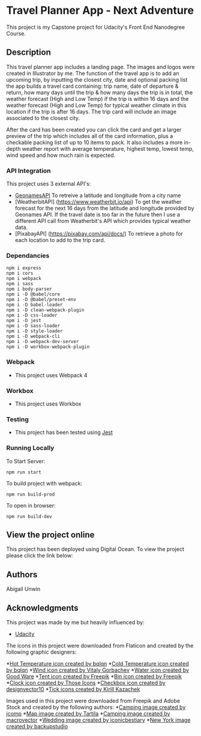 # Travel Planner App - Next Adventure

This project is my Capstone project for Udacity's Front End Nanodegree Course. 

## Description

This travel planner app includes a landing page. The images and logos were created in Illustrator by me. 
The function of the travel app is to add an upcoming trip, by inputting the closest city, date and optional packing list the app builds a travel card containing: trip name, date of departure & return, how many days until the trip & how many days the trip is in total, the weather forecast (High and Low Temp) if the trip is within 16 days and the weather forecast (High and Low Temp) for typical weather climate in this location if the trip is after 16 days. The trip card will include an image associated to the closest city. 

After the card has been created you can click the card and get a larger preview of the trip which includes all of the card information, plus a checkable packing list of up to 10 items to pack. It also includes a more in-depth weather report with average temperature, highest temp, lowest temp, wind speed and how much rain is expected. 

### API Integration 

This project uses 3 external API's: 

* [GeonamesAPI](http://www.geonames.org/export/web-services.html) To retreive a latitude and longitude from a city name
* [WeatherbitAPI] (https://www.weatherbit.io/api) To get the weather forecast for the next 16 days from the latitude and longitude provided by Geonames API. If the travel date is too far in the future then I use a different API call from Weatherbit's API which provides typical weather data. 
* [PixabayAPI] (https://pixabay.com/api/docs/) To retrieve a photo for each location to add to the trip card. 

### Dependancies 

```
npm i express
npm i cors
npm i webpack
npm i sass
npm i body-parser
npm i -D @babel/core
npm i -D @babel/preset-env
npm i -D babel-loader
npm i -D clean-webpack-plugin
npm i -D css-loader
npm i -D jest
npm i -D sass-loader
npm i -D style-loader
npm i -D webpack-cli
npm i -D webpack-dev-server
npm i -D workbox-webpack-plugin
```

### Webpack

* This project uses Webpack 4 

### Workbox

* This project uses Workbox 

### Testing

* This project has been tested using [Jest](https://jestjs.io/)

### Running Locally 
To Start Server: 
```
npm run start 
```
To build project with webpack: 
```
npm run build-prod
```
To open in browser: 
```
npm run build-dev
```

## View the project online

This project has been deployed using Digital Ocean. To view the project please click the link below: 

## Authors

Abigail Unwin 

## Acknowledgments

This project was made by me but heavily influenced by:

* [Udacity](https://www.udacity.com/)

The icons in this project were downloaded from Flaticon and created by the following graphic designers: 

*[Hot Temperature icon created by bqlqn](https://www.flaticon.com/free-icons/temperature)
*[Cold Temperature icon created by bqlqn](https://www.flaticon.com/free-icons/cold)
*[Wind icon created by Vitaly Gorbachev](https://www.flaticon.com/free-icons/wind)
*[Water icon created by Good Ware](https://www.flaticon.com/free-icons/water)
*[Tent icon created by Freepik](https://www.flaticon.com/free-icons/tent)
*[Bin icon created by Freepik](https://www.flaticon.com/free-icons/trash)
*[Clock icon created by Those Icons](https://www.flaticon.com/free-icons/clock)
*[Checkbox icon created by designvector10](https://www.flaticon.com/free-icons/checkbox)
*[Tick icons created by Kirill Kazachek](https://www.flaticon.com/free-icons/tick)

Images used in this project were downloaded from Freepik and Adobe Stock and created by the following authors: 
*[Camping image created by jcomp](https://www.freepik.com/free-photo/rear-view-young-backpacker-couple-sitting-relax-front-tent-near-lake-with-coffee-set-making-fresh-coffee-grinder-while-camping-trip-summer-vacation_16307701.htm#query=camping&position=6&from_view=search)
*[Map image created by Tartila](https://as2.ftcdn.net/v2/jpg/02/74/59/79/1000_F_274597914_4aetfu1gWRK2M6b2lbxKtZb4qibho30j.jpg)
*[Camping image created by macrovector](https://www.freepik.com/free-vector/camping-place-cartoon-composition-with-yellow-tent-lamp-pot-with-dinner-fire-night-sky_13749110.htm#query=camping&position=10&from_view=search)
*[Wedding image created by iconicbestiary](https://www.freepik.com/free-vector/newlywed-couple-is-driving-car-their-honeymoon_1311191.htm#query=wedding&position=1&from_view=search)
*[New York image created by backupstudio](https://as2.ftcdn.net/v2/jpg/02/88/02/37/1000_F_288023776_cdkenXYsV0c3mMZRbCMjyguH2JpLPa5s.jpg)